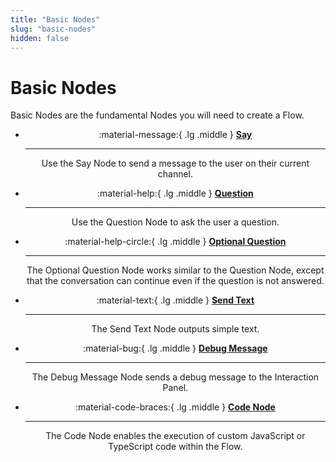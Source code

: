 ```yaml
---
title: "Basic Nodes" 
slug: "basic-nodes" 
hidden: false 
---
```


# Basic Nodes

Basic Nodes are the fundamental Nodes you will need to create a Flow.

<div class="grid cards" style="text-align: center;" markdown>

-   :material-message:{ .lg .middle } __[Say](say.md)__

    ---

    Use the Say Node to send a message to the user on their current channel.

-   :material-help:{ .lg .middle } __[Question](question.md)__

    ---

    Use the Question Node to ask the user a question.

-   :material-help-circle:{ .lg .middle } __[Optional Question](optional-question.md)__

    ---

    The Optional Question Node works similar to the Question Node, except that the conversation can continue even if the question is not answered.

-   :material-text:{ .lg .middle } __[Send Text](send-text.md)__

    ---

    The Send Text Node outputs simple text.

-   :material-bug:{ .lg .middle } __[Debug Message](debug-message.md)__

    ---

    The Debug Message Node sends a debug message to the Interaction Panel.

-   :material-code-braces:{ .lg .middle } __[Code Node](code/overview.md)__

    ---

    The Code Node enables the execution of custom JavaScript or TypeScript code within the Flow.

</div>
